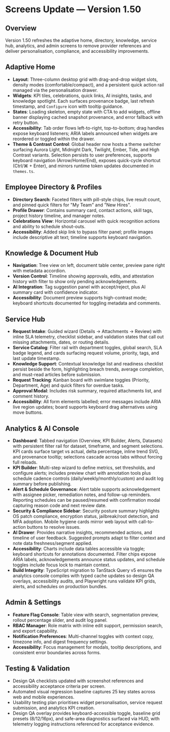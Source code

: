 # Screens Update — Version 1.50

## Overview
Version 1.50 refreshes the adaptive home, directory, knowledge, service hub, analytics, and admin screens to remove provider references and deliver personalisation, compliance, and accessibility improvements.

## Adaptive Home
- **Layout**: Three-column desktop grid with drag-and-drop widget slots, density modes (comfortable/compact), and a persistent quick action rail managed via the personalisation drawer.
- **Widgets**: KPI tiles, celebrations, quick links, AI insights, tasks, and knowledge spotlight. Each surfaces provenance badge, last refresh timestamp, and `Configure` icon with tooltip guidance.
- **States**: Loading skeleton, empty state with CTA to add widgets, offline banner displaying cached snapshot provenance, and error fallback with retry button.
- **Accessibility**: Tab order flows left-to-right, top-to-bottom; drag handles expose keyboard listeners; ARIA labels announced when widgets are reordered or toggled within the drawer.
- **Theme & Contrast Control**: Global header now hosts a theme switcher surfacing Aurora Light, Midnight Dark, Twilight, Ember, Tide, and High Contrast variants. Selection persists to user preferences, supports keyboard navigation (Arrow/Home/End), exposes quick-cycle shortcut (Ctrl/⌘ + Enter), and mirrors runtime token updates documented in `themes.ts`.

## Employee Directory & Profiles
- **Directory Search**: Faceted filters with pill-style chips, live result count, and pinned quick filters for "My Team" and "New Hires".
- **Profile Drawer**: Contains summary card, contact actions, skill tags, project history timeline, and manager notes.
- **Celebrations View**: Horizontal carousel with quick recognition actions and ability to schedule shout-outs.
- **Accessibility**: Added skip link to bypass filter panel; profile images include descriptive alt text; timeline supports keyboard navigation.

## Knowledge & Document Hub
- **Navigation**: Tree view on left, document table center, preview pane right with metadata accordion.
- **Version Control**: Timeline showing approvals, edits, and attestation history with filter to show only pending acknowledgements.
- **AI Integration**: Tag suggestion panel with accept/reject, plus AI summary card with confidence indicator.
- **Accessibility**: Document preview supports high-contrast mode; keyboard shortcuts documented for toggling metadata and comments.

## Service Hub
- **Request Intake**: Guided wizard (Details → Attachments → Review) with inline SLA telemetry, checklist sidebar, and validation states that call out missing attachments, dates, or routing details.
- **Service Catalog**: Filter rail with department toggles, global search, SLA badge legend, and cards surfacing request volume, priority, tags, and last update timestamp.
- **Knowledge Support**: Contextual knowledge list and readiness checklist persist beside the form, highlighting breach trends, average completion, and must-read articles before submission.
- **Request Tracking**: Kanban board with swimlane toggles (Priority, Department, Age) and quick filters for overdue tasks.
- **Approval Modal**: Includes risk summary, required attachments list, and comment history.
- **Accessibility**: All form elements labelled; error messages include ARIA live region updates; board supports keyboard drag alternatives using move buttons.

## Analytics & AI Console
- **Dashboard**: Tabbed navigation (Overview, KPI Builder, Alerts, Datasets) with persistent filter rail for dataset, timeframe, and segment selections. KPI cards surface target vs actual, delta percentage, inline trend SVG, and provenance tooltip; selections cascade across tabs without forcing full reloads.
- **KPI Builder**: Multi-step wizard to define metrics, set thresholds, and configure alerts; includes preview chart with annotation tools plus schedule cadence controls (daily/weekly/monthly/custom) and audit log summary before publishing.
- **Alert & Schedule Governance**: Alert table supports acknowledgement with assignee picker, remediation notes, and follow-up reminders. Reporting schedules can be paused/resumed with confirmation modal capturing reason code and next review date.
- **Security & Compliance Sidebar**: Security posture summary highlights OS patch compliance, encryption status, jailbreak/root detection, and MFA adoption. Mobile hygiene cards mirror web layout with call-to-action buttons to resolve issues.
- **AI Drawer**: Provides narrative insights, recommended actions, and timeline of user feedback. Suggested prompts adapt to filter context and note data freshness/segment applied.
- **Accessibility**: Charts include data tables accessible via toggle; keyboard shortcuts for annotations documented. Filter chips expose ARIA labels, acknowledgements announce status updates, and schedule toggles include focus lock to maintain context.
- **Build Integrity**: TypeScript migration to TanStack Query v5 ensures the analytics console compiles with typed cache updates so design QA overlays, accessibility audits, and Playwright runs validate KPI grids, alerts, and schedules on production bundles.

## Admin & Settings
- **Feature Flag Console**: Table view with search, segmentation preview, rollout percentage slider, and audit log panel.
- **RBAC Manager**: Role matrix with inline edit support, permission search, and export capability.
- **Notification Preferences**: Multi-channel toggles with context copy, timezone info, and digest frequency settings.
- **Accessibility**: Focus management for modals, tooltip descriptions, and consistent error boundaries across forms.

## Testing & Validation
- Design QA checklists updated with screenshot references and accessibility acceptance criteria per screen.
- Automated visual regression baseline captures 25 key states across web and mobile experiences.
- Usability testing plan prioritises widget personalisation, service request submission, and analytics KPI creation.
- Design QA overlay provides keyboard-accessible toggle, baseline grid presets (8/12/16px), and safe-area diagnostics surfaced via HUD, with telemetry logging instructions referenced for acceptance evidence.
